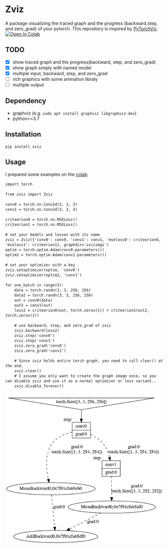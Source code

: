 Zviz
====
A package visualizing the traced graph and the progress (backward,step, and zero_grad) of your pytorch.
This repository is inspired by [PyTorchViz](https://raw.githubusercontent.com/szagoruyko/pytorchviz/).
[![Open In Colab](https://colab.research.google.com/assets/colab-badge.svg)](https://colab.research.google.com/drive/18K71_mChwZYPl3nN9Q8BezJeN9wgi3b6?usp=sharing)
## TODO
- [x] show traced graph and the progress(backward, step, and zero_grad)
- [x] show graph simply with named model
- [x] multiple input, backward, step, and zero_grad
- [ ] rich graphics with some animation libraly
- [ ] multiple output
## Dependency
- graphviz
  (e.g. ```sudo apt install graphviz libgraphviz-dev```)
- python>=3.7
## Installation
```
pip install zviz
```

## Usage
I prepared some examples on the [colab](https://colab.research.google.com/drive/18K71_mChwZYPl3nN9Q8BezJeN9wgi3b6?usp=sharing).

```
import torch

from zviz import Zviz

conv0 = torch.nn.Conv2d(3, 3, 3)
conv1 = torch.nn.Conv2d(3, 3, 3)

criteorion0 = torch.nn.MSELoss()
criteorion1 = torch.nn.MSELoss()

# set your models and losses with its name
zviz = Zviz({'conv0': conv0, 'conv1': conv1, 'mseloss0': criteorion0, 'mseloss1': criteorion1}, graphdir='zvizimgs')
optim = torch.optim.Adam(conv0.parameters())
optim2 = torch.optim.Adam(conv1.parameters())

# set your optimizer with a key
zviz.setoptimizer(optim, 'conv0')
zviz.setoptimizer(optim2, 'conv1')

for one_batch in range(5):
    data = torch.randn(3, 3, 256, 256)
    data2 = torch.randn(3, 3, 256, 256)
    out = conv0(data)
    out2 = conv1(out)
    loss2 = criteorion0(out, torch.zeros(1)) + criteorion1(out2, torch.zeros(1))

    # use backward, step, and zero_grad of zviz
    zviz.backward(loss2)
    zviz.step('conv0')
    zviz.step('conv1')
    zviz.zero_grad('conv0')
    zviz.zero_grad('conv1')

    # Since zviz holds entire torch graph, you need to call clear() at the end.
    zviz.clear()
    # I assume you only want to create the graph image once, so you can disable zviz and use it as a normal optimizer or loss variant..
    zviz.disable_forever()

```
![image](https://github.com/hokuseihal/torchzviz/blob/master/example.gif)
